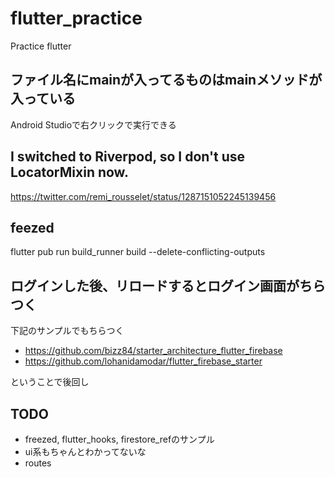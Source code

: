 # flutter_practice

Practice flutter

## ファイル名にmainが入ってるものはmainメソッドが入っている
Android Studioで右クリックで実行できる

## I switched to Riverpod, so I don't use LocatorMixin now.
https://twitter.com/remi_rousselet/status/1287151052245139456

## feezed
flutter pub run build_runner build --delete-conflicting-outputs

## ログインした後、リロードするとログイン画面がちらつく
下記のサンプルでもちらつく
- https://github.com/bizz84/starter_architecture_flutter_firebase
- https://github.com/lohanidamodar/flutter_firebase_starter

ということで後回し

## TODO
- freezed, flutter_hooks, firestore_refのサンプル
- ui系もちゃんとわかってないな
- routes